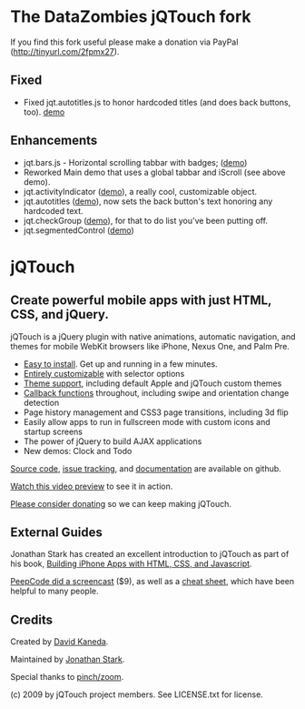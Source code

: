 The DataZombies jQTouch fork
=======

If you find this fork useful please make a donation via PayPal (http://tinyurl.com/2fpmx27).


Fixed
------------------------------------------------------------

- Fixed jqt.autotitles.js to honor hardcoded titles (and does back buttons, too). [demo](http://web.me.com/djpinter1/iPhone/jqtouch/demos/ext_autotitles)

Enhancements 
------------------------------------------------------------

- jqt.bars.js - Horizontal scrolling tabbar with badges; ([demo](http://web.me.com/djpinter1/iPhone/jqtouch/demos/main_tabbar/))
- Reworked Main demo that uses a global tabbar and iScroll (see above demo).
- jqt.activityIndicator ([demo](http://web.me.com/djpinter1/iPhone/jqtouch/demos/ext_activityIndicator/)), a really cool, customizable object.
- jqt.autotitles ([demo](http://web.me.com/djpinter1/iPhone/jqtouch/demos/ext_autotitles)), now sets the back button's text honoring any hardcoded text.
- jqt.checkGroup ([demo](http://web.me.com/djpinter1/iPhone/jqtouch/demos/ext_checkGroup/)), for that to do list you've been putting off.
- jqt.segmentedControl ([demo](http://web.me.com/djpinter1/iPhone/jqtouch/demos/ext_segmentedControl/))


jQTouch
=======

Create powerful mobile apps with just HTML, CSS, and jQuery.
------------------------------------------------------------

jQTouch is a jQuery plugin with native animations, automatic navigation, and themes for mobile WebKit browsers like iPhone, Nexus One, and Palm Pre.

- [Easy to install](http://wiki.github.com/senchalabs/jQTouch/gettingstarted). Get up and running in a few minutes.
- [Entirely customizable](http://wiki.github.com/senchalabs/jQTouch/initoptions) with selector options
- [Theme support](http://wiki.github.com/senchalabs/jQTouch/themingstyling), including default Apple and jQTouch custom themes
- [Callback functions](http://wiki.github.com/senchalabs/jQTouch/callbackevents) throughout, including swipe and orientation change detection
- Page history management and CSS3 page transitions, including 3d flip
- Easily allow apps to run in fullscreen mode with custom icons and startup screens
- The power of jQuery to build AJAX applications
- New demos: Clock and Todo

[Source code](http://github.com/senchalabs/jQTouch/archives/master), [issue tracking](http://github.com/senchalabs/jQTouch/issues), and [documentation](http://wiki.github.com/senchalabs/jQTouch/) are available on github.

[Watch this video preview](http://www.jqtouch.com/) to see it in action.

[Please consider donating](http://bit.ly/support-jqt) so we can keep making jQTouch.

External Guides
---------------

Jonathan Stark has created an excellent introduction to jQTouch as part of his book, [Building iPhone Apps with HTML, CSS, and Javascript](http://building-iphone-apps.labs.oreilly.com/ch04.html).

[PeepCode did a screencast](http://peepcode.com/products/jqtouch) ($9), as well as a [cheat sheet](http://blog.peepcode.com/tutorials/2009/jqtouch-cheat-sheet), which have been helpful to many people.

Credits
-------

Created by [David Kaneda](http://www.davidkaneda.com).

Maintained by [Jonathan Stark](http://jonathanstark.com/).

Special thanks to [pinch/zoom](http://www.pinchzoom.com/).

(c) 2009 by jQTouch project members.
See LICENSE.txt for license.

